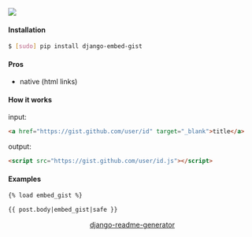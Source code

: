 <!--
https://pypi.org/project/readme-generator/
https://pypi.org/project/python-readme-generator/
https://pypi.org/project/django-readme-generator/
-->

[![](https://img.shields.io/pypi/pyversions/django-embed-gist.svg?longCache=True)](https://pypi.org/project/django-embed-gist/)

#### Installation
```bash
$ [sudo] pip install django-embed-gist
```

#### Pros
+   native (html links)

#### How it works
input:
```html
<a href="https://gist.github.com/user/id" target="_blank">title</a>
```

output:
```html
<script src="https://gist.github.com/user/id.js"></script>
```

#### Examples
```html
{% load embed_gist %}

{{ post.body|embed_gist|safe }}
```

<p align="center">
    <a href="https://pypi.org/project/django-readme-generator/">django-readme-generator</a>
</p>
